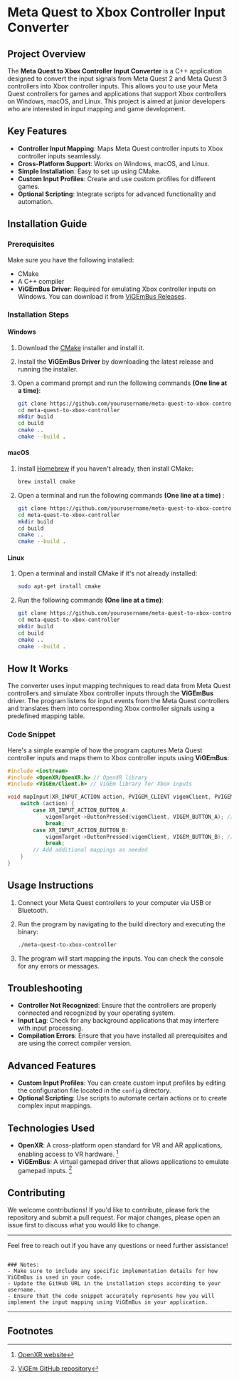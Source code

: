 
# Meta Quest to Xbox Controller Input Converter

## Project Overview

The **Meta Quest to Xbox Controller Input Converter** is a C++ application designed to convert the input signals from Meta Quest 2 and Meta Quest 3 controllers into Xbox controller inputs. This allows you to use your Meta Quest controllers for games and applications that support Xbox controllers on Windows, macOS, and Linux. This project is aimed at junior developers who are interested in input mapping and game development.

## Key Features

- **Controller Input Mapping**: Maps Meta Quest controller inputs to Xbox controller inputs seamlessly.
- **Cross-Platform Support**: Works on Windows, macOS, and Linux.
- **Simple Installation**: Easy to set up using CMake.
- **Custom Input Profiles**: Create and use custom profiles for different games.
- **Optional Scripting**: Integrate scripts for advanced functionality and automation.

## Installation Guide

### Prerequisites

Make sure you have the following installed:

- CMake
- A C++ compiler
- **ViGEmBus Driver**: Required for emulating Xbox controller inputs on Windows. You can download it from [ViGEmBus Releases](https://github.com/ViGEm/ViGEmBus/releases).

### Installation Steps

#### Windows

1. Download the [CMake](https://cmake.org/download/) installer and install it.
2. Install the **ViGEmBus Driver** by downloading the latest release and running the installer.
3. Open a command prompt and run the following commands **(One line at a time)**:

   ```bash
   git clone https://github.com/yourusername/meta-quest-to-xbox-controller.git
   cd meta-quest-to-xbox-controller
   mkdir build
   cd build
   cmake ..
   cmake --build .
   ```

#### macOS

1. Install [Homebrew](https://brew.sh/) if you haven't already, then install CMake:

   ```bash
   brew install cmake
   ```

2. Open a terminal and run the following commands **(One line at a time)** :

   ```bash
   git clone https://github.com/yourusername/meta-quest-to-xbox-controller.git
   cd meta-quest-to-xbox-controller
   mkdir build
   cd build
   cmake ..
   cmake --build .
   ```

#### Linux

1. Open a terminal and install CMake if it's not already installed:

   ```bash
   sudo apt-get install cmake
   ```

2. Run the following commands **(One line at a time)**:

   ```bash
   git clone https://github.com/yourusername/meta-quest-to-xbox-controller.git
   cd meta-quest-to-xbox-controller
   mkdir build
   cd build
   cmake ..
   cmake --build .
   ```

## How It Works

The converter uses input mapping techniques to read data from Meta Quest controllers and simulate Xbox controller inputs through the **ViGEmBus** driver. The program listens for input events from the Meta Quest controllers and translates them into corresponding Xbox controller signals using a predefined mapping table.

### Code Snippet

Here's a simple example of how the program captures Meta Quest controller inputs and maps them to Xbox controller inputs using **ViGEmBus**:

```cpp
#include <iostream>
#include <OpenXR/OpenXR.h> // OpenXR library
#include <ViGEm/Client.h> // ViGEm library for Xbox inputs

void mapInput(XR_INPUT_ACTION action, PVIGEM_CLIENT vigemClient, PVIGEM_TARGET vigemTarget) {
    switch (action) {
        case XR_INPUT_ACTION_BUTTON_A:
            vigemTarget->ButtonPressed(vigemClient, VIGEM_BUTTON_A); // Map to Xbox A button
            break;
        case XR_INPUT_ACTION_BUTTON_B:
            vigemTarget->ButtonPressed(vigemClient, VIGEM_BUTTON_B); // Map to Xbox B button
            break;
        // Add additional mappings as needed
    }
}
```

## Usage Instructions

1. Connect your Meta Quest controllers to your computer via USB or Bluetooth.
2. Run the program by navigating to the build directory and executing the binary:

   ```bash
   ./meta-quest-to-xbox-controller
   ```

3. The program will start mapping the inputs. You can check the console for any errors or messages.

## Troubleshooting

- **Controller Not Recognized**: Ensure that the controllers are properly connected and recognized by your operating system.
- **Input Lag**: Check for any background applications that may interfere with input processing.
- **Compilation Errors**: Ensure that you have installed all prerequisites and are using the correct compiler version.

## Advanced Features

- **Custom Input Profiles**: You can create custom input profiles by editing the configuration file located in the `config` directory.
- **Optional Scripting**: Use scripts to automate certain actions or to create complex input mappings.

## Technologies Used

- **OpenXR**: A cross-platform open standard for VR and AR applications, enabling access to VR hardware.  [^1]
- **ViGEmBus**: A virtual gamepad driver that allows applications to emulate gamepad inputs. [^2]

## Contributing

We welcome contributions! If you'd like to contribute, please fork the repository and submit a pull request. For major changes, please open an issue first to discuss what you would like to change.

---

Feel free to reach out if you have any questions or need further assistance!
```

### Notes:
- Make sure to include any specific implementation details for how ViGEmBus is used in your code.
- Update the GitHub URL in the installation steps according to your username. 
- Ensure that the code snippet accurately represents how you will implement the input mapping using ViGEmBus in your application.
```

---

## Footnotes
[^1]: [OpenXR website](https://www.khronos.org/openxr/)
[^2]: [ViGEm GitHub repository](https://github.com/ViGEm/ViGEmBus)
